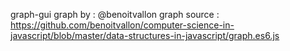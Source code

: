 graph-gui
graph by : @benoitvallon
graph source : https://github.com/benoitvallon/computer-science-in-javascript/blob/master/data-structures-in-javascript/graph.es6.js
